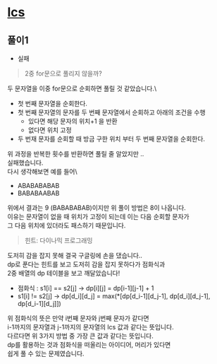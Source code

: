 # [lcs](https://www.acmicpc.net/problem/9251)

## 풀이1
- 실패

> 2중 for문으로 풀리지 않을까?

두 문자열을 이중 for문으로 순회하면 풀릴 것 같았습니다.\
- 첫 번째 문자열을 순회한다.
- 첫 번째 문자열의 문자를 두 번째 문자열에서 순회하고 아래의 조건을 수행
  - 있다면 해당 문자의 위치+1 을 반환
  - 없다면 위치 고정
- 두 번재 문자를 순회할 때 방금 구한 위치 부터 두 번째 문자열을 순회한다.

위 과정을 반복한 횟수를 반환하면 풀릴 줄 알았지만 .. \
실패했습니다.\
다시 생각해보면 예를 들어\
- ABABABABAB
- BABABAABAB

위에서 결과는 9 (BABABABAB)이지만 위 풀이 방법은 8이 나옵니다.\
이유는 문자열이 없을 때 위치가 고정이 되는데 이는 다음 순회할 문자가\
그 다음 위치에 있더라도 패스하기 때문입니다.

> 힌트: 다이나믹 프로그래밍

도저히 감을 잡지 못해 결국 구글링에 손을 댔습니다..\
dp로 푼다는 힌트를 보고 도저히 감을 잡지 못하다가 점화식과\
2중 배열의 dp 테이블을 보고 깨달았습니다!
- 점화식 : s1[i] == s2[j] -> dp[i][j] = dp[i-1][j-1] + 1
- s1[i] != s2[j] -> dp[d_i][d_j] = max(*[dp[d_i-1][d_j-1], dp[d_i][d_j-1], dp[d_i-1][d_j]])

위 점화식의 뜻은 만약 i번째 문자와 j번째 문자가 같다면\
i-1까지의 문자열과 j-1까지의 문자열의 lcs 값과 같다는 뜻입니다.\
다르다면 위 3가지 방법 중 가장 큰 값과 같다는 뜻입니다.\
dp를 활용하는 것과 점화식을 떠올리는 아이디어, 머리가 있다면\
쉽게 풀 수 있는 문제였습니다.